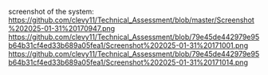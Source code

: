 screenshot of the system:  
https://github.com/clevy11/Technical_Assessment/blob/master/Screenshot%202025-01-31%20170947.png
https://github.com/clevy11/Technical_Assessment/blob/79e45de442979e95b64b31cf4ed33b689a05fea1/Screenshot%202025-01-31%20171001.png
https://github.com/clevy11/Technical_Assessment/blob/79e45de442979e95b64b31cf4ed33b689a05fea1/Screenshot%202025-01-31%20171014.png

